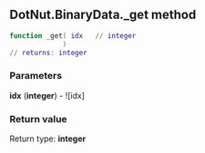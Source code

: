 ## DotNut.BinaryData._get method


```lua
function _get( idx   // integer
             )
// returns: integer
```


### Parameters

**idx** (**integer**) - ![idx]

### Return value

Return type: **integer**

